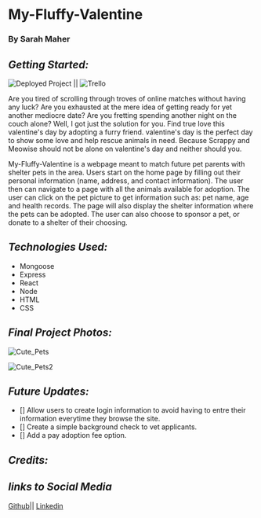 # My-Fluffy-Valentine

### By Sarah Maher

## **_Getting Started:_**

![Deployed Project](https://github.com/mahers12/My-Fluffy-Valentine) ||  ![Trello]([valentine](https://trello.com/invite/b/aBXh0y6X/ATTI273a519f4c8712a0f3da5e61499d0afe43A8C977/my-fluffy-valentine))

Are you tired of scrolling through troves of online matches without having any luck? Are you exhausted at the mere idea of getting ready for yet another mediocre date? Are you fretting spending another night on the couch alone? Well, I got just the solution for you. Find true love this valentine's day by adopting a furry friend. valentine's day is the perfect day to show some love and help rescue animals in need. Because Scrappy and Meowise should not be alone on valentine's day and neither should you.

My-Fluffy-Valentine is a webpage meant to match future pet parents with shelter pets in the area. Users start on the home page by filling out their personal information (name, address, and contact information). The user then can navigate to a page with all the animals available for adoption. The user can click on the pet picture to get information such as: pet name, age and health records. The page will also display the shelter information where the pets can be adopted. The user can also choose to sponsor a pet, or donate to a shelter of their choosing.

## **_Technologies Used:_**

- Mongoose
- Express
- React
- Node
- HTML
- CSS

## **_Final Project Photos:_**

![Cute_Pets](https://www.readersdigest.com.au/wp-content/uploads/2021/02/05-puppy-and-kitten-GettyImages-71919537.jpg)


![Cute_Pets2](https://www.rd.com/wp-content/uploads/2021/03/GettyImages-987491478.jpg)

## **_Future Updates:_**

- [] Allow users to create login information to avoid having to entre their information everytime they browse the site.
- [] Create a simple background check to vet applicants.
- [] Add a pay adoption fee option.

## **_Credits:_**

## **_links to Social Media_**

[Github](https://github.com/mahers12)|| [Linkedin](https://www.linkedin.com/in/sarah-maher-8a6865255/)
